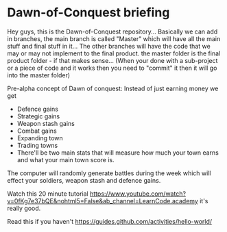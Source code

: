 # Dawn-of-Conquest briefing
Hey guys, this is the Dawn-of-Conquest repository...
Basically we can add in branches, the main branch is called
"Master" which will have all the main stuff and final stuff
in it...
The other branches  will have the code that we may or may not
implement to the final product.
the master folder is the final product folder - if that makes sense... 
(When your done with a sub-project or a piece of code and it
works then you need to "commit" it then it will go into the master folder)

Pre-alpha concept of Dawn of conquest:
Instead of just earning money we get
- Defence gains
- Strategic gains
- Weapon stash gains
- Combat gains
- Expanding town
- Trading towns
- There'll be two main stats that will measure how much your town
earns and what your main town score is.

The computer will randomly generate battles
during the week which will effect your soldiers,
weapon stash and defence gains.

Watch this 20 minute tutorial 
https://www.youtube.com/watch?v=0fKg7e37bQE&nohtml5=False&ab_channel=LearnCode.academy 
it's really good.

Read this if you haven't
https://guides.github.com/activities/hello-world/


